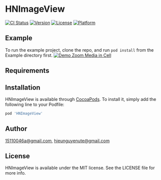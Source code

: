 # HNImageView

[![CI Status](https://img.shields.io/travis/15110046a@gmail.com/HNImageView.svg?style=flat)](https://travis-ci.org/15110046a@gmail.com/HNImageView)
[![Version](https://img.shields.io/cocoapods/v/HNImageView.svg?style=flat)](https://cocoapods.org/pods/HNImageView)
[![License](https://img.shields.io/cocoapods/l/HNImageView.svg?style=flat)](https://cocoapods.org/pods/HNImageView)
[![Platform](https://img.shields.io/cocoapods/p/HNImageView.svg?style=flat)](https://cocoapods.org/pods/HNImageView)

## Example

To run the example project, clone the repo, and run `pod install` from the Example directory first.
[![Demo Zoom Media in Cell](https://media.giphy.com/media/VEWLDdxNgM3KQyVacM/giphy.gif)](https://www.youtube.com/watch?v=QH3bCLidm7M)

## Requirements

## Installation

HNImageView is available through [CocoaPods](https://cocoapods.org). To install
it, simply add the following line to your Podfile:

```ruby
pod 'HNImageView'
```

## Author

15110046a@gmail.com, hieunguyenute@gmail.com

## License

HNImageView is available under the MIT license. See the LICENSE file for more info.
